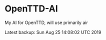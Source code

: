 # OpenTTD-AI
My AI for OpenTTD, will use primarily air

Latest backup: Sun Aug 25 14:08:02 UTC 2019
